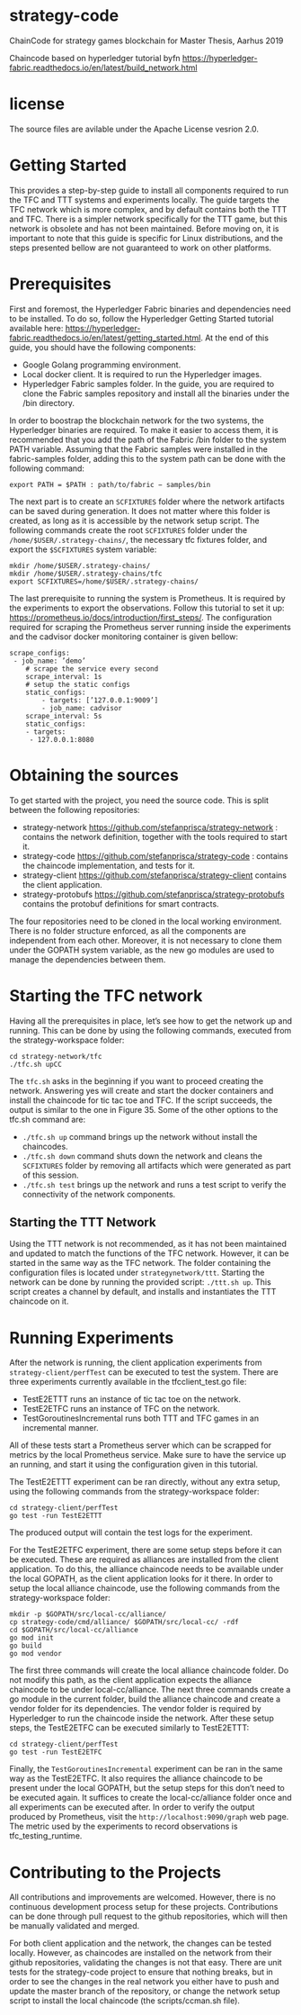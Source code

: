 # strategy-code
ChainCode for strategy games blockchain for Master Thesis, Aarhus 2019

Chaincode based on hyperledger tutorial byfn <https://hyperledger-fabric.readthedocs.io/en/latest/build_network.html>

# license
The source files are avilable under the Apache License vesrion 2.0.

# Getting Started

This provides a step-by-step guide to install all components required to run the TFC and TTT systems and experiments locally. The guide targets the TFC network which is more complex, and by default contains both the TTT and TFC. There is a simpler network specifically for the TTT game, but this network is obsolete and has not been maintained. Before moving on, it is important to note that this guide is specific for Linux distributions, and the steps presented bellow are not guaranteed to work on other platforms.

# Prerequisites

First and foremost, the Hyperledger Fabric binaries and dependencies need to be installed. To do so, follow the Hyperledger Getting
Started tutorial available here: <https://hyperledger-fabric.readthedocs.io/en/latest/getting_started.html>. At the end of this guide, you
should have the following components:
* Google Golang programming environment.
* Local docker client. It is required to run the Hyperledger images.
* Hyperledger Fabric samples folder. In the guide, you are required to clone the Fabric samples repository and install all the binaries under the /bin directory.

In order to boostrap the blockchain network for the two systems, the Hyperledger binaries are required. To make it easier to access them, it is  recommended that you add the path of the Fabric /bin folder to the system PATH variable. Assuming that the Fabric samples were installed in the fabric-samples folder, adding this to the system path can be done with the following command:

`export PATH = $PATH : path/to/fabric − samples/bin`

The next part is to create an `SCFIXTURES`  folder where the network artifacts can be saved during generation. It does not matter where this
folder is created, as long as it is accessible by the network setup script. The following commands create the root `SCFIXTURES` folder under
the `/home/$USER/.strategy-chains/`, the necessary tfc fixtures folder, and export the `$SCFIXTURES` system variable:

```
mkdir /home/$USER/.strategy-chains/
mkdir /home/$USER/.strategy-chains/tfc
export SCFIXTURES=/home/$USER/.strategy-chains/
```

The last prerequisite to running the system is Prometheus. It is required by the experiments to export the observations. Follow this tutorial to set it up: https://prometheus.io/docs/introduction/first_steps/. The configuration required for scraping the Prometheus server running inside the experiments and the cadvisor docker monitoring container is given bellow:

```
scrape_configs:
 - job_name: ’demo’
    # scrape the service every second 
    scrape_interval: 1s
    # setup the static configs
    static_configs:
        - targets: [’127.0.0.1:9009’]
        - job_name: cadvisor
    scrape_interval: 5s
    static_configs:
    - targets:
     - 127.0.0.1:8080
```

# Obtaining the sources

To get started with the project, you need the source code. This is split between the following repositories:
* strategy-network https://github.com/stefanprisca/strategy-network : contains the network definition, together with the tools required to start it.
* strategy-code https://github.com/stefanprisca/strategy-code : contains the chaincode implementation, and tests for it.
* strategy-client https://github.com/stefanprisca/strategy-client contains the client application.
* strategy-protobufs https://github.com/stefanprisca/strategy-protobufs contains the protobuf definitions for smart contracts.

The four repositories need to be cloned in the local working environment. There is no folder structure enforced, as all the components are independent from each other. Moreover, it is not necessary to clone them under the GOPATH system variable, as the new go modules are used to manage the dependencies between them.

# Starting the TFC network

Having all the prerequisites in place, let’s see how to get the network up and running. This can be done by using the following commands, executed from the strategy-workspace folder:
```
cd strategy-network/tfc
./tfc.sh upCC
```

The `tfc.sh` asks in the beginning if you want to proceed creating the network. Answering yes will create and start the docker containers and install the chaincode for tic tac toe and TFC. If the script succeeds, the output is similar to the one in Figure 35. Some of the other options to the tfc.sh command are:
* `./tfc.sh up` command brings up the network without install the chaincodes.
* `./tfc.sh down` command shuts down the network and cleans the `SCFIXTURES` folder by removing all artifacts which were generated as part of this session.
* `./tfc.sh test` brings up the network and runs a test script to verify the connectivity of the network components.

## Starting the TTT Network

Using the TTT network is not recommended, as it has not been maintained and updated to match the functions of the TFC network. However, it can be started in the same way as the TFC network.
The folder containing the configuration files is located under `strategynetwork/ttt`. Starting the network can be done by running the provided
script: `./ttt.sh up`. This script creates a channel by default, and installs and instantiates the TTT chaincode on it.

# Running Experiments

After the network is running, the client application experiments from `strategy-client/perfTest` can be executed to test the system. There are
three experiments currently available in the tfcclient_test.go file:
* TestE2ETTT runs an instance of tic tac toe on the network.
* TestE2ETFC runs an instance of TFC on the network.
* TestGoroutinesIncremental runs both TTT and TFC games in an incremental manner.

All of these tests start a Prometheus server which can be scrapped for metrics by the local Prometheus service. Make sure to have the service up an running, and start it using the configuration given in this tutorial.

The TestE2ETTT experiment can be ran directly, without any extra setup, using the following commands from the strategy-workspace
folder:
```
cd strategy-client/perfTest
go test -run TestE2ETTT
```

The produced output will contain the test logs for the experiment.

For the TestE2ETFC experiment, there are some setup steps before it can be executed. These are required as alliances are installed from the client application. To do this, the alliance chaincode needs to be available under the local GOPATH, as the client application looks for it there. In order to setup the local alliance chaincode, use the following commands from the strategy-workspace folder:

```
mkdir -p $GOPATH/src/local-cc/alliance/
cp strategy-code/cmd/alliance/ $GOPATH/src/local-cc/ -rdf
cd $GOPATH/src/local-cc/alliance
go mod init
go build
go mod vendor
```
The first three commands will create the local alliance chaincode folder. Do not modify this path, as the client application expects the alliance chaincode to be under local-cc/alliance. The next three commands create a go module in the current folder, build the alliance chaincode and create a vendor folder for its dependencies. The vendor folder is required by Hyperledger to run the chaincode inside the network. After these setup steps, the TestE2ETFC can be executed similarly to TestE2ETTT:
```
cd strategy-client/perfTest
go test -run TestE2ETFC
```

Finally, the `TestGoroutinesIncremental` experiment can be ran in the same way as the TestE2ETFC. It also requires the alliance chaincode to be present under the local GOPATH, but the setup steps for this don’t need to be executed again. It suffices to create the local-cc/alliance folder once and all experiments can be executed after. In order to verify the output produced by Prometheus, visit the `http://localhost:9090/graph` web page. The metric used by the experiments to record observations is tfc_testing_runtime.

# Contributing to the Projects

All contributions and improvements are welcomed. However, there is no continuous development process setup for these projects. Contributions can be done through pull request to the github repositories, which will then be manually validated and merged. 

For both client application and the network, the changes can be tested locally. However, as chaincodes are installed on the network from their github repositories, validating the changes is not that easy.
There are unit tests for the strategy-code project to ensure that nothing breaks, but in order to see the changes in the real network you either have to push and update the master branch of the repository, or change the network setup script to install the local chaincode (the scripts/ccman.sh file).
